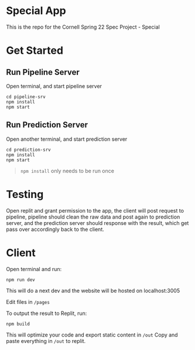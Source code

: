 # Special App

This is the repo for the Cornell Spring 22 Spec Project - Special

# Get Started

## Run Pipeline Server

Open terminal, and start pipeline server

```
cd pipeline-srv
npm install
npm start
```

## Run Prediction Server

Open another terminal, and start prediction server

```
cd prediction-srv
npm install
npm start
```

> `npm install` only needs to be run once

# Testing

Open replit and grant permission to the app, the client will post request to pipeline, pipeline should clean the raw data and post again to prediction server, and the prediction server should response with the result, which get pass over accordingly back to the client.

# Client

Open terminal and run:

```
npm run dev
```

This will do a next dev and the website will be hosted on localhost:3005

Edit files in `/pages`

To output the result to Replit, run:

```
npm build
```

This will optimize your code and export static content in `/out`
Copy and paste everything in `/out` to replit.
